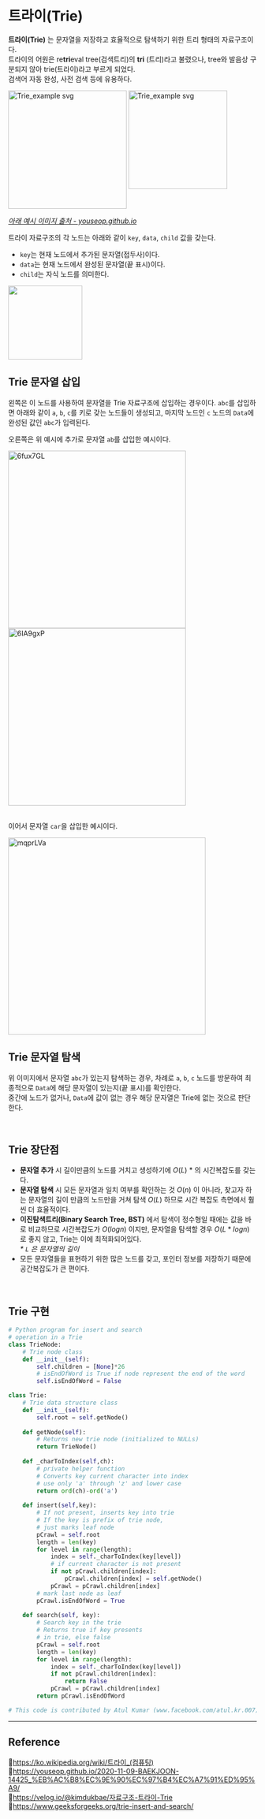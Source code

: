 # 트라이(Trie)

**트라이(Trie)** 는 문자열을 저장하고 효율적으로 탐색하기 위한 트리 형태의 자료구조이다.  
트라이의 어원은 re<b>tri</b>eval tree(검색트리)의 **tri** (트리)라고 불렸으나, tree와 발음상 구분되지 않아 trie(트라이)라고 부르게 되었다.  
검색어 자동 완성, 사전 검색 등에 유용하다.

<p>
  <img align="top" src="https://user-images.githubusercontent.com/66757141/209826134-e6663efd-01f1-4a18-a472-212120fdca0c.png" alt="Trie_example svg" width="240px" />
  <img align="top" src="https://user-images.githubusercontent.com/66757141/209834538-7e137cd7-1363-4778-b6f9-30f23551dfc9.png" alt="Trie_example svg" width="200px" />
</p>

[_아래 예시 이미지 출처 - youseop.github.io_](https://youseop.github.io/2020-11-09-BAEKJOON-14425_%EB%AC%B8%EC%9E%90%EC%97%B4%EC%A7%91%ED%95%A9/)

트라이 자료구조의 각 노드는 아래와 같이 `key`, `data`, `child` 값을 갖는다.
- `key`는 현재 노드에서 추가된 문자열(접두사)이다.
- `data`는 현재 노드에서 완성된 문자열(끝 표시)이다.
- `child`는 자식 노드를 의미한다.

<img src="https://user-images.githubusercontent.com/66757141/209830220-44c2ee5a-1070-4885-92a9-401fd07a4cde.jpg" width="150px"/>

## Trie 문자열 삽입

왼쪽은 이 노드를 사용하여 문자열을 Trie 자료구조에 삽입하는 경우이다. `abc`를 삽입하면 아래와 같이 `a`, `b`, `c`를 키로 갖는 노드들이 생성되고, 마지막 노드인 `c` 노드의 `Data`에 완성된 값인 `abc`가 입력된다.

오른쪽은 위 예시에 추가로 문자열 `ab`를 삽입한 예시이다.

<div>
  <img src="https://user-images.githubusercontent.com/66757141/209830236-6a70ba2b-de64-4e3a-9fd7-34dafe808482.jpg" alt="6fux7GL" height="360px">
  <img src="https://user-images.githubusercontent.com/66757141/209830242-95512a9f-c0f4-4172-aec0-39fdb2126725.jpg" alt="6IA9gxP" height="360px" >
</div>

<br/>

이어서 문자열 `car`을 삽입한 예시이다.

<img src="https://user-images.githubusercontent.com/66757141/209830251-8ca01cc2-8fa5-4f1b-8062-af22fb2077b6.jpg" alt="mqprLVa" width="400px" />

<br/>

## Trie 문자열 탐색

위 이미지에서 문자열 `abc`가 있는지 탐색하는 경우, 차례로 `a`, `b`, `c` 노드를 방문하여 최종적으로 `Data`에 해당 문자열이 있는지(끝 표시)를 확인한다.  
중간에 노드가 없거나, `Data`에 값이 없는 경우 해당 문자열은 Trie에 없는 것으로 판단한다.

<br/>

## Trie 장단점

- **문자열 추가** 시 길이만큼의 노드를 거치고 생성하기에 $O(L)$ \* 의 시간복잡도를 갖는다.
- **문자열 탐색** 시 모든 문자열과 일치 여부를 확인하는 것 $O(n)$ 이 아니라, 찾고자 하는 문자열의 길이 만큼의 노드만을 거쳐 탐색 $O(L)$ 하므로 시간 복잡도 측면에서 훨씬 더 효율적이다.
- **이진탐색트리(Binary Search Tree, BST)** 에서 탐색이 정수형일 때에는 값을 바로 비교하므로 시간복잡도가 $O(log n)$ 이지만, 문자열을 탐색할 경우 $O(L * log n)$ 로 좋지 않고, Trie는 이에 최적화되어있다.  
  _\* `L` 은 문자열의 길이_
- 모든 문자열들을 표현하기 위한 많은 노드를 갖고, 포인터 정보를 저장하기 때문에 공간복잡도가 큰 편이다.

<br/>

## Trie 구현

```python
# Python program for insert and search
# operation in a Trie
class TrieNode:
    # Trie node class
    def __init__(self):
        self.children = [None]*26
        # isEndOfWord is True if node represent the end of the word
        self.isEndOfWord = False

class Trie:
    # Trie data structure class
    def __init__(self):
        self.root = self.getNode()
        
    def getNode(self):
        # Returns new trie node (initialized to NULLs)
        return TrieNode()
        
    def _charToIndex(self,ch):
        # private helper function
        # Converts key current character into index
        # use only 'a' through 'z' and lower case
        return ord(ch)-ord('a')
        
    def insert(self,key):
        # If not present, inserts key into trie
        # If the key is prefix of trie node,
        # just marks leaf node
        pCrawl = self.root
        length = len(key)
        for level in range(length):
            index = self._charToIndex(key[level])
            # if current character is not present
            if not pCrawl.children[index]:
                pCrawl.children[index] = self.getNode()
            pCrawl = pCrawl.children[index]
        # mark last node as leaf
        pCrawl.isEndOfWord = True
        
    def search(self, key):
        # Search key in the trie
        # Returns true if key presents
        # in trie, else false
        pCrawl = self.root
        length = len(key)
        for level in range(length):
            index = self._charToIndex(key[level])
            if not pCrawl.children[index]:
                return False
            pCrawl = pCrawl.children[index]
        return pCrawl.isEndOfWord

# This code is contributed by Atul Kumar (www.facebook.com/atul.kr.007)
```

---

## Reference

📄https://ko.wikipedia.org/wiki/트라이_(컴퓨팅)  
📄https://youseop.github.io/2020-11-09-BAEKJOON-14425_%EB%AC%B8%EC%9E%90%EC%97%B4%EC%A7%91%ED%95%A9/  
📄https://velog.io/@kimdukbae/자료구조-트라이-Trie  
📄https://www.geeksforgeeks.org/trie-insert-and-search/
